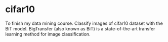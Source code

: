 # cifar10
To finish my data mining course.
Classify images of cifar10 dataset with the BiT model.
BigTransfer (also known as BiT) is a state-of-the-art transfer learning method for image classification. 
